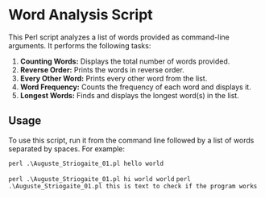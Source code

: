 # Word Analysis Script

This Perl script analyzes a list of words provided as command-line arguments. It performs the following tasks:

1. **Counting Words:** Displays the total number of words provided.
2. **Reverse Order:** Prints the words in reverse order.
3. **Every Other Word:** Prints every other word from the list.
4. **Word Frequency:** Counts the frequency of each word and displays it.
5. **Longest Words:** Finds and displays the longest word(s) in the list.

## Usage

To use this script, run it from the command line followed by a list of words separated by spaces. For example:

```perl .\Auguste_Striogaite_01.pl hello world ```

```perl .\Auguste_Striogaite_01.pl hi world world```
```perl .\Auguste_Striogaite_01.pl this is text to check if the program works```

